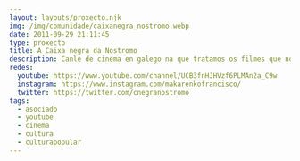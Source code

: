 ```yaml
---
layout: layouts/proxecto.njk
img: /img/comunidade/caixanegra_nostromo.webp
date: 2011-09-29 21:11:45
type: proxecto
title: A Caixa negra da Nostromo
description: Canle de cinema en galego na que tratamos os filmes que nos molan e sobre todo os dos 80 e 90
redes:
  youtube: https://www.youtube.com/channel/UCB3fnHJHVzf6PLMAn2a_C9w
  instagram: https://www.instagram.com/makarenkofrancisco/
  twitter: https://twitter.com/cnegranostromo
tags:
  - asociado
  - youtube
  - cinema
  - cultura
  - culturapopular
---
```

